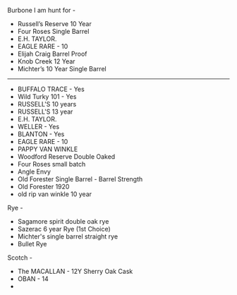 Burbone I am hunt for - 
- Russell’s Reserve 10 Year
- Four Roses Single Barrel
- E.H. TAYLOR. 
- EAGLE RARE - 10
- Elijah Craig Barrel Proof
- Knob Creek 12 Year
- Michter’s 10 Year Single Barrel

---

- BUFFALO TRACE - Yes
- Wild Turky 101 - Yes
- RUSSELL'S 10 years 
- RUSSELL'S 13 year 
- E.H. TAYLOR. 
- WELLER - Yes
- BLANTON - Yes
- EAGLE RARE - 10
- PAPPY VAN WINKLE
- Woodford Reserve Double Oaked 
- Four Roses small batch
- Angle Envy
- Old Forester Single Barrel - Barrel Strength 
- Old Forester 1920
- old rip van winkle 10 year

Rye - 
- Sagamore spirit double oak rye 
- Sazerac 6 year Rye (1st Choice)
- Michter's single barrel straight rye
- Bullet Rye


Scotch - 
- The MACALLAN - 12Y Sherry Oak Cask
- OBAN - 14
- 